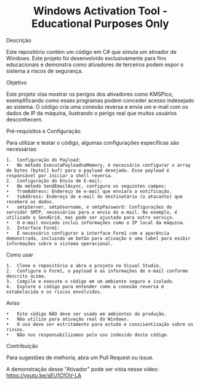 <h1 align="center">Windows Activation Tool - Educational Purposes Only</h1>


Descrição

Este repositório contém um código em C# que simula um ativador de Windows. Este projeto foi desenvolvido exclusivamente para fins educacionais e demonstra como ativadores de terceiros podem expor o sistema a riscos de segurança.

Objetivo

Este projeto visa mostrar os perigos dos ativadores como KMSPico, exemplificando como esses programas podem conceder acesso indesejado ao sistema. O código cria uma conexão reversa e envia um e-mail com os dados de IP da máquina, ilustrando o perigo real que muitos usuários desconhecem.

Pré-requisitos e Configuração

Para utilizar e testar o código, algumas configurações específicas são necessárias:

	1.	Configuração do Payload:
	•	No método ExecutaPayloadnaMemory, é necessário configurar o array de bytes (byte[] buf) para o payload desejado. Esse payload é responsável por iniciar a shell reversa.
	2.	Configuração do Envio de E-mail:
	•	No método SendEmailAsync, configure os seguintes campos:
	•	fromAddress: Endereço de e-mail que enviará a notificação.
	•	toAddress: Endereço de e-mail do destinatário (o atacante) que receberá os dados.
	•	smtpServer, smtpUsername, e smtpPassword: Configurações do servidor SMTP, necessárias para o envio do e-mail. No exemplo, é utilizado o SendGrid, mas pode ser ajustado para outro serviço.
	•	O e-mail enviado inclui informações como o IP local da máquina.
	3.	Interface Form1:
	•	É necessário configurar a interface Form1 com a aparência demonstrada, incluindo um botão para ativação e uma label para exibir informações sobre o sistema operacional.

Como usar

	1.	Clone o repositório e abra o projeto no Visual Studio.
	2.	Configure o Form1, o payload e as informações de e-mail conforme descrito acima.
	3.	Compile e execute o código em um ambiente seguro e isolado.
	4.	Explore o código para entender como a conexão reversa é estabelecida e os riscos envolvidos.

Aviso

	•	Este código NÃO deve ser usado em ambientes de produção.
	•	Não utilize para ativação real do Windows.
	•	O uso deve ser estritamente para estudo e conscientização sobre os riscos.
	•	Não nos responsabilizamos pelo uso indevido deste código.

Contribuição

Para sugestões de melhoria, abra um Pull Request ou issue.

A demonstração desse "Ativador" pode ser vista nesse vídeo: https://youtu.be/sEU1CfOV-LA
